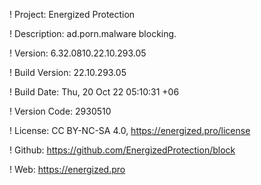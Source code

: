 ! Project: Energized Protection

! Description: ad.porn.malware blocking.

! Version: 6.32.0810.22.10.293.05

! Build Version: 22.10.293.05

! Build Date: Thu, 20 Oct 22 05:10:31 +06

! Version Code: 2930510

! License: CC BY-NC-SA 4.0, https://energized.pro/license

! Github: https://github.com/EnergizedProtection/block

! Web: https://energized.pro
